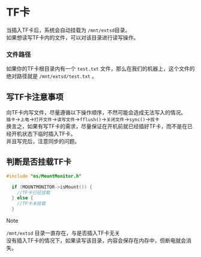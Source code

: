 # TF卡

当插入TF卡后，系统会自动挂载为 `/mnt/extsd`目录。  
如果想读写TF卡内的文件，可以对该目录进行读写操作。  

### 文件路径 
如果你的TF卡根目录内有一个 `test.txt` 文件，那么在我们的机器上，这个文件的绝对路径就是 `/mnt/extsd/test.txt` 。  


## 写TF卡注意事项
 向TF卡内写文件，尽量遵循以下操作顺序，不然可能会造成无法写入的情况。  
 `插卡`->`上电`->`打开文件`->`读写文件`->`fflush()`->`关闭文件`->`sync()`->`拔卡`  
 换言之，如果有写TF卡的需求，尽量保证在开机前就已经插好TF卡，而不是在已经开机状态下临时插入TF卡。  
 并且写完后，注意同步的问题。

## 判断是否挂载TF卡
```c++
#include "os/MountMonitor.h"
```
```c++
  if (MOUNTMONITOR->isMount()) {
    //TF卡已经挂载
  } else {
    //TF卡未挂载
  }
```


> [!Note]
> `/mnt/extsd` 目录一直存在，与是否插入TF卡无关  
> 没有插入TF卡的情况下，如果读写该目录，内容会保存在内存中，但断电就会消失。
